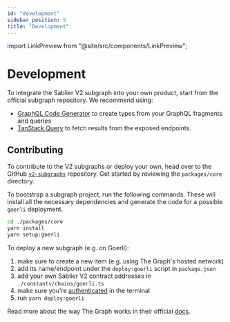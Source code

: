 ```yaml
---
id: "development"
sidebar_position: 5
title: "Development"
---
```


import LinkPreview from "@site/src/components/LinkPreview";

# Development

To integrate the Sablier V2 subgraph into your own product, start from the official subgraph repository. We recommend
using:

- [GraphQL Code Generator](https://the-guild.dev/graphql/codegen/docs/getting-started) to create types from your GraphQL
  fragments and queries
- [TanStack Query](tanstack.com/query/) to fetch results from the exposed endpoints.

<LinkPreview
  href="https://github.com/sablier-labs/v2-subgraphs"
  icon="github"
  subtitle="GitHub"
  title="Github - sablier-labs/v2-subgraphs: Sablier V2 Subgraphs"
/>

## Contributing

To contribute to the V2 subgraphs or deploy your own, head over to the GitHub
[`v2-subgraphs`](https://github.com/sablier-labs/v2-subgraphs) repository. Get started by reviewing the `packages/core`
directory.

To bootstrap a subgraph project, run the following commands. These will install all the necessary dependencies and
generate the code for a possible `goerli` deployment.

```bash
cd ./packages/core
yarn install
yarn setup:goerli
```

To deploy a new subgraph (e.g. on Goerli):

1. make sure to create a new item (e.g. using The Graph's hosted network)
2. add its name/endpoint under the `deploy:goerli` script in `package.json`
3. add your own Sablier V2 contract addresses in `./constants/chains/goerli.ts`
4. make sure you're [authenticated](the-graph-auth) in the terminal
5. run `yarn deploy:goerli`

Read more about the way The Graph works in their official [docs](the-graph-docs).

[the-graph-auth]: https://thegraph.com/docs/en/deploying/deploying-a-subgraph-to-hosted/#store-the-access-token
[the-graph-docs]: https://thegraph.com/docs/en/
